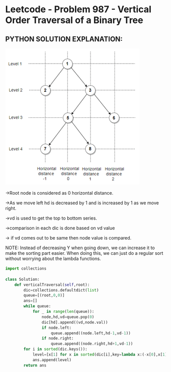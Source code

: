 # Leetcode - Problem 987 - Vertical Order Traversal of a Binary Tree

## PYTHON SOLUTION EXPLANATION:

![Graph - 1](solution_graph_1.png)

->Root node is considered as 0 horizontal distance.

->As we move left hd is decreased by 1 and is increased by 1 as we move right.

->vd is used to get the top to bottom series.

->comparison in each dic is done based on vd value

-> if vd comes out to be same then node value is compared.

NOTE: Instead of decreasing Y when going down, we can increase it to make the sorting part easier.
When doing this, we can just do a regular sort without worrying about the lambda functions.

```python
import collections

class Solution:
	def verticalTraversal(self,root):
		dic=collections.defaultdict(list)
		queue=[(root,0,0)]
		ans=[]
		while queue:
			for _ in range(len(queue)):
				node,hd,vd=queue.pop(0)
				dic[hd].append((vd,node.val))
				if node.left:
					queue.append((node.left,hd-1,vd-1))
				if node.right:
					queue.append((node.right,hd+1,vd-1))
		for i in sorted(dic.keys()):
			level=[x[1] for x in sorted(dic[i],key=lambda x:(-x[0],x[1]))]   
			ans.append(level)
		return ans
```